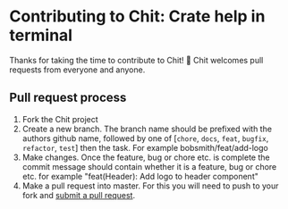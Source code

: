 Contributing to Chit: Crate help in terminal
==

Thanks for taking the time to contribute to Chit! 🎉 Chit welcomes pull requests from everyone and anyone.

## Pull request process
 1. Fork the Chit project
 2. Create a new branch. The branch name should be prefixed with the authors github name, followed by one of [`chore`, `docs`, `feat`, `bugfix`, `refactor`, `test`]
 then the task. For example bobsmith/feat/add-logo 
 3. Make changes. Once the feature, bug or chore etc. is complete the commit message should contain whether it is a feature, bug or chore etc. for example "feat(Header): Add logo to header component"
 4. Make a pull request into master. For this you will need to push to your fork and [submit a pull request][pr].

[pr]: https://github.com/peterheesterman/chit/pulls
